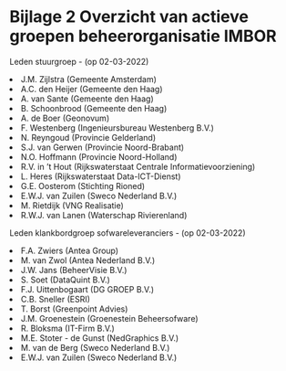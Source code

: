 # Bijlage 2 Overzicht van actieve groepen beheerorganisatie IMBOR

Leden stuurgroep - (op 02-03-2022) 
<li> J.M. Zijlstra (Gemeente Amsterdam)
<li> A.C. den Heijer (Gemeente den Haag)
<li> A. van Sante (Gemeente den Haag) 
<li> B. Schoonbrood (Gemeente den Haag) 
<li> A. de Boer (Geonovum)
<li> F. Westenberg (Ingenieursbureau Westenberg B.V.)
<li> N. Reyngoud (Provincie Gelderland) 
<li> S.J. van Gerwen (Provincie Noord-Brabant)
<li> N.O. Hoffmann (Provincie Noord-Holland)
<li> R.V. in ’t Hout (Rijkswaterstaat Centrale Informatievoorziening)
<li> L. Heres (Rijkswaterstaat Data-ICT-Dienst)
<li> G.E. Oosterom (Stichting Rioned)
<li> E.W.J. van Zuilen (Sweco Nederland B.V.) 
<li> M. Rietdijk (VNG Realisatie) 
<li> R.W.J. van Lanen (Waterschap Rivierenland) 

Leden klankbordgroep sofwareleveranciers - (op 02-03-2022) 

<li> F.A. Zwiers (Antea Group)
<li> M. van Zwol (Antea Nederland B.V.)
<li> J.W. Jans (BeheerVisie B.V.)
<li> S. Soet (DataQuint B.V.)
<li> F.J. Uittenbogaart (DG GROEP B.V.)
<li> C.B. Sneller (ESRI)
<li> T. Borst (Greenpoint Advies)
<li> J.M. Groenestein (Groenestein Beheersofware)
<li> R. Bloksma (IT-Firm B.V.)
<li> M.E. Stoter - de Gunst (NedGraphics B.V.)
<li> M. van de Berg (Sweco Nederland B.V.)
<li> E.W.J. van Zuilen (Sweco Nederland B.V.)   
